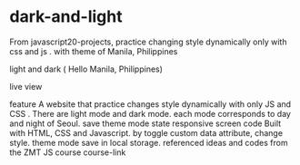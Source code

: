 # dark-and-light
From javascript20-projects, practice changing style dynamically only with css and js . with theme of Manila, Philippines


light and dark ( Hello Manila, Philippines)


live view

feature
A website that practice changes style dynamically with only JS and CSS .
There are light mode and dark mode. each mode corresponds to day and night of Seoul.
save theme mode state
responsive screen
code
Built with HTML, CSS and Javascript.
by toggle custom data attribute, change style.
theme mode save in local storage.
referenced ideas and codes from the ZMT JS course course-link
